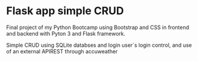 # Flask app simple CRUD

Final project of my Python Bootcamp using Bootstrap and CSS in frontend and backend with Pyton 3 and Flask framework. 

Simple CRUD using SQLite databses and login user´s login control, and use of an external APIREST through accuweather
